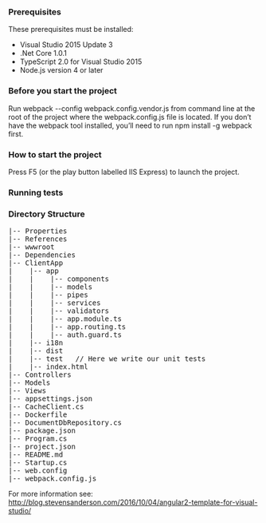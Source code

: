 ﻿### Prerequisites 
These prerequisites must be installed:
* Visual Studio 2015 Update 3
* .Net Core 1.0.1
* TypeScript 2.0 for Visual Studio 2015
* Node.js version 4 or later



### Before you start the project
Run webpack --config webpack.config.vendor.js from command line at the root of the project where the webpack.config.js file is located. If you don’t have the webpack tool installed, you’ll need to run npm install -g webpack first.

### How to start the project
Press F5 (or the play button labelled IIS Express) to launch the project. 


### Running tests


### Directory Structure
<pre>
|-- Properties
|-- References
|-- wwwroot
|-- Dependencies
|-- ClientApp
|    |-- app
|    |    |-- components
|    |    |-- models
|    |    |-- pipes
|    |    |-- services
|    |    |-- validators
|    |    |-- app.module.ts
|    |    |-- app.routing.ts
|    |    |-- auth.guard.ts
|    |-- i18n
|    |-- dist
|    |-- test   // Here we write our unit tests
|    |-- index.html
|-- Controllers
|-- Models
|-- Views
|-- appsettings.json
|-- CacheClient.cs
|-- Dockerfile
|-- DocumentDbRepository.cs
|-- package.json
|-- Program.cs
|-- project.json
|-- README.md
|-- Startup.cs
|-- web.config
|-- webpack.config.js
</pre>


 For more information see: http://blog.stevensanderson.com/2016/10/04/angular2-template-for-visual-studio/ 

